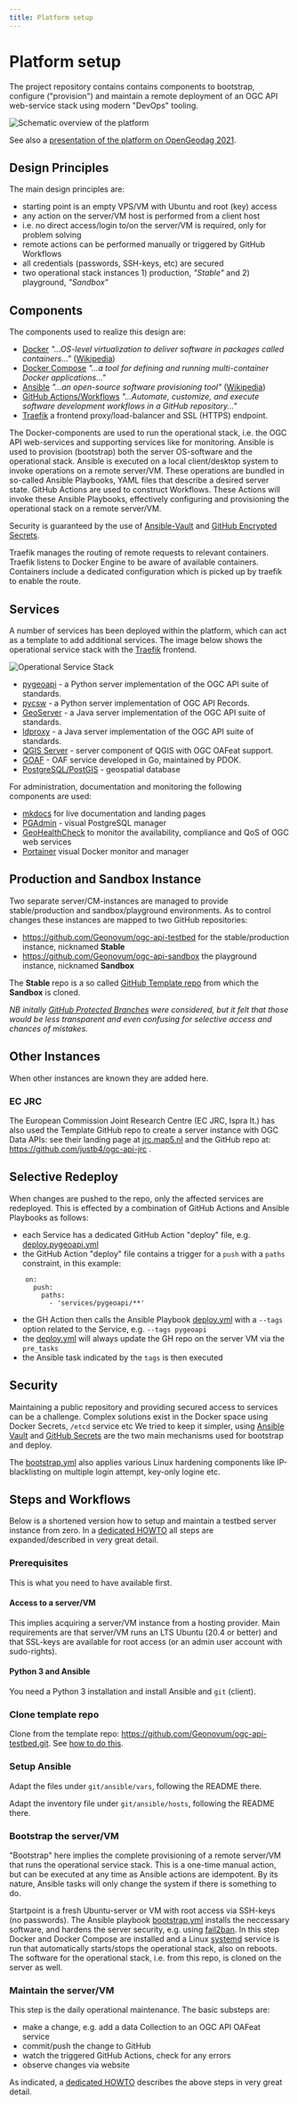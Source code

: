 ```yaml
---
title: Platform setup
---
```


# Platform setup

The project repository contains contains components to bootstrap, configure ("provision") and maintain a remote
deployment of an OGC API web-service stack using modern "DevOps" tooling.

![Schematic overview of the platform](../images/schema.png)

See also a [presentation of the platform on OpenGeodag 2021](https://files.justobjects.nl/presentation/opengeodag-2021/opengeodag-2021-just.pdf).

## Design Principles

The main design principles are:

* starting point is an empty VPS/VM with Ubuntu and root (key) access
* any action on the server/VM host is performed from a client host
* i.e. no direct access/login to/on the server/VM is required, only for problem solving
* remote actions can be performed manually or triggered by GitHub Workflows
* all credentials (passwords, SSH-keys, etc) are secured 
* two operational stack instances 1) production, *"Stable"* and 2) playground, *"Sandbox"*

## Components

The components used to realize this design are:

* [Docker](https://www.docker.com/) *"...OS-level virtualization to deliver software in packages called containers..."* ([Wikipedia](https://en.wikipedia.org/wiki/Docker_(software)))
* [Docker Compose](https://docs.docker.com/compose) *"...a tool for defining and running multi-container Docker applications..."*
* [Ansible](https://www.ansible.com/) *"...an open-source software provisioning tool"* ([Wikipedia](https://en.wikipedia.org/wiki/Ansible_(software)))
* [GitHub Actions/Workflows](https://docs.github.com/en/actions) *"...Automate, customize, and execute software development workflows in a GitHub repository..."*
* [Traefik](https://traefik.io/) a frontend proxy/load-balancer and SSL (HTTPS) endpoint.

The Docker-components are used to run the operational stack, i.e. the OGC API web-services and supporting services like for monitoring. 
Ansible is used to provision (bootstrap)  both the server OS-software
and the operational stack. Ansible is executed on a local client/desktop system to invoke operations on a remote server/VM.
These operations are bundled in so-called Ansible Playbooks, YAML files that describe a desired server state.
GitHub Actions are used to construct Workflows. These Actions will invoke these Ansible Playbooks, effectively configuring
and provisioning the operational stack on a remote server/VM. 
                    
Security is guaranteed by the use of [Ansible-Vault](https://docs.ansible.com/ansible/latest/user_guide/vault.html) 
and [GitHub Encrypted Secrets](https://docs.github.com/en/actions/reference/encrypted-secrets).

Traefik manages the routing of remote requests to relevant containers. Traefik listens to Docker Engine to be aware of available containers. Containers include a dedicated configuration which is picked up by traefik to enable the route. 

## Services

A number of services has been deployed within the platform, which can act as a template to add additional services.
The image below shows the operational service stack with the [Traefik](https://traefik.io/) frontend.

![Operational Service Stack](../images/services-stack.png)

* [pygeoapi](https://pygeoapi.io/) - a Python server implementation of the OGC API suite of standards.
* [pycsw](https://pycsw.org/) - a Python server implementation of  OGC API Records.
* [GeoServer](http://geoserver.org/) - a Java server implementation of the OGC API suite of standards.
* [ldproxy](https://interactive-instruments.github.io/ldproxy/) - a Java server implementation of the OGC API suite of standards.
* [QGIS Server](https://www.qgis.org/) - server component of QGIS with OGC OAFeat support.
* [GOAF](https://www.github.com/pdok/goaf) - OAF service developed in Go, maintained by PDOK.
* [PostgreSQL/PostGIS](https://postgis.net) - geospatial database

For administration, documentation and monitoring the following components are used:

* [mkdocs](https://www.mkdocs.org/) for live documentation and landing pages
* [PGAdmin](https://www.pgadmin.org/) - visual PostgreSQL manager  
* [GeoHealthCheck](https://geohealthcheck.org) to monitor the availability, compliance and QoS of OGC web services
* [Portainer](https://www.portainer.io/) visual Docker monitor and manager

## Production and Sandbox Instance

Two separate server/CM-instances are managed to provide stable/production and 
sandbox/playground environments. As to control changes these instances are mapped to two GitHub repositories:

* https://github.com/Geonovum/ogc-api-testbed for the stable/production instance, nicknamed **Stable**
* https://github.com/Geonovum/ogc-api-sandbox the playground instance, nicknamed **Sandbox**

The **Stable** repo is a so called [GitHub Template repo](https://docs.github.com/en/github/creating-cloning-and-archiving-repositories/creating-a-repository-on-github/creating-a-template-repository) 
from which the **Sandbox** is cloned.
 
*NB initally [GitHub Protected Branches](https://docs.github.com/en/github/administering-a-repository/defining-the-mergeability-of-pull-requests/about-protected-branches) were considered, but*
*it felt that those would be less transparent and even confusing for selective access and chances of mistakes.*

## Other Instances
 
When other instances are known they are added here. 

### EC JRC

The European Commission Joint Research Centre (EC JRC, Ispra It.) has also used the 
Template GitHub repo to create a server instance with OGC Data APIs: 
see their landing page at [jrc.map5.nl](https://jrc.map5.nl) and the GitHub repo at:
https://github.com/justb4/ogc-api-jrc .

## Selective Redeploy

When changes are pushed to the repo, only the affected services are redeployed.
This is effected by a combination of GitHub Actions and Ansible Playbooks as follows:

* each Service has a dedicated GitHub Action "deploy" file, e.g. [deploy.pygeoapi.yml](https://github.com/Geonovum/ogc-api-testbed/tree/main/.github/workflows/deploy.pygeoapi.yml)
* the GitHub Action "deploy" file contains a trigger for a `push` with a `paths` constraint, in this example:

```  
    on:
      push:
        paths:
          - 'services/pygeoapi/**'
``` 

* the GH Action then calls the Ansible Playbook [deploy.yml](https://github.com/Geonovum/ogc-api-testbed/tree/main/ansible/deploy.yml) with a `--tags` option related to the Service, e.g. `--tags pygeoapi`
* the [deploy.yml](https://github.com/Geonovum/ogc-api-testbed/tree/main/ansible/deploy.yml) will always update the GH repo on the server VM via the `pre_tasks`
* the Ansible task indicated by the `tags` is then executed

## Security

Maintaining a public repository and providing secured access to services can be a challenge.
Complex solutions exist in the Docker space using Docker Secrets, `/etcd` service etc
We tried to keep it simpler, using [Ansible Vault](https://docs.ansible.com/ansible/latest/user_guide/vault.html) 
and [GitHub Secrets](https://dev.to/n3wt0n/how-secrets-work-in-github-and-how-to-manage-them-p4o) are the two main
mechanisms used for bootstrap and deploy.

The [bootstrap.yml](https://github.com/Geonovum/ogc-api-testbed/blob/main/ansible/bootstrap.yml) also applies various Linux hardening components like
IP-blacklisting on multiple login attempt, key-only logine etc.

## Steps and Workflows

Below is a shortened version how 
to setup and maintain a testbed server instance from zero.
In a [dedicated HOWTO](/howto/howto_platform/) 
all steps are expanded/described in very great detail.

### Prerequisites

This is what you need to have available first.

#### Access to a server/VM
This implies acquiring a server/VM instance from a hosting provider.
Main requirements are that server/VM runs an LTS Ubuntu (20.4 or better) and that SSL-keys are available for root access 
(or an admin user account with sudo-rights).

#### Python 3 and Ansible
You need a Python 3 installation and install Ansible and `git` (client).

### Clone template repo

Clone from the template repo: https://github.com/Geonovum/ogc-api-testbed.git.
See [how to do this](https://docs.github.com/en/github/creating-cloning-and-archiving-repositories/creating-a-repository-on-github/creating-a-repository-from-a-template).

### Setup Ansible

Adapt the files under `git/ansible/vars`, following the README there.

Adapt the inventory file under `git/ansible/hosts`, following the README there.

### Bootstrap the server/VM
"Bootstrap" here implies the complete provisioning of a remote server/VM that runs the operational service stack.
This is a one-time manual action, but can be executed at any time as Ansible actions are idempotent.
By its nature, Ansible tasks will only change the system if there is something to do.

Startpoint is a fresh Ubuntu-server or VM with root access via SSH-keys (no passwords).
The Ansible playbook [bootstrap.yml](https://github.com/Geonovum/ogc-api-testbed/tree/main/ansible/bootstrap.yml) installs the neccessary software, and hardens
the server security, e.g. using [fail2ban](https://www.fail2ban.org/).
In this step Docker and Docker Compose are installed and a Linux [systemd](https://en.wikipedia.org/wiki/Systemd) service is run
that automatically starts/stops the operational stack, also on reboots.
The software for the operational stack, i.e. from this repo, is cloned on the server as well.

### Maintain the server/VM
This step is the daily operational maintenance. 
The basic substeps are:

* make a change, e.g. add a data Collection to an OGC API OAFeat service
* commit/push the change to GitHub
* watch the triggered GitHub Actions, check for any errors
* observe changes via website

As indicated, a [dedicated HOWTO](/howto/howto_platform/) describes the above steps in very great detail.
